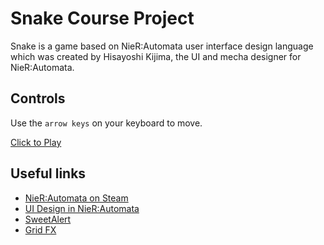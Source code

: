 # Snake Course Project
Snake is a game based on NieR:Automata user interface design language which was created by Hisayoshi Kijima, the UI and mecha designer for NieR:Automata.
## Controls
Use the `arrow keys` on your keyboard to move.

[Click to Play](https://yomaksy.github.io/oleksii_maksymchuk/snake/index.html)

## Useful links
* [NieR:Automata on Steam](https://store.steampowered.com/app/524220/NieRAutomata/)
* [UI Design in NieR:Automata](https://www.platinumgames.com/official-blog/article/9624)
* [SweetAlert](https://sweetalert.js.org)
* [Grid FX](https://htmlacademy.ru/demos/8#1)